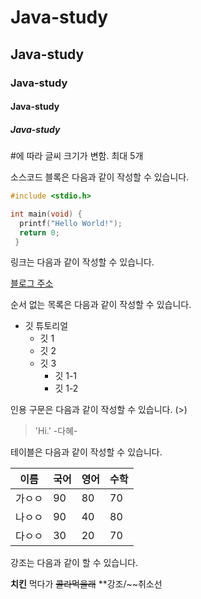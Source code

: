 # Java-study 
## Java-study
### Java-study
#### Java-study
##### Java-study
#에 따라 글씨 크기가 변함. 최대 5개

소스코드 블록은 다음과 같이 작성할 수 있습니다.

```c
#include <stdio.h>

int main(void) {
  printf("Hello World!");
  return 0;
 }
  ```
  
  
  
링크는 다음과 같이 작성할 수 있습니다.
  
 [블로그 주소](url)
  
  
  
순서 없는 목록은 다음과 같이 작성할 수 있습니다.
  
 * 깃 튜토리얼
   * 깃 1
   * 깃 2
   * 깃 3
     * 깃 1-1
     * 깃 1-2
      
      
      
인용 구문은 다음과 같이 작성할 수 있습니다. (>)

> 'Hi.' -다혜-



테이블은 다음과 같이 작성할 수 있습니다.

이름|국어|영어|수학
---|---|---|---|
가ㅇㅇ|90|80|70|
나ㅇㅇ|90|40|80|
다ㅇㅇ|30|20|70|



강조는 다음과 같이 할 수 있습니다.

**치킨** 먹다가 ~~콜라먹을래~~
**강조/~~취소선

